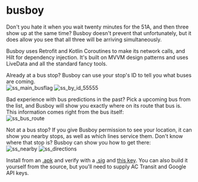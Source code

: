 # busboy
Don't you hate it when you wait twenty minutes for the 51A, and then three show up at the same time? Busboy doesn't prevent that unfortunately, but it does allow you see that all three will be arriving simultaneously. 

Busboy uses Retrofit and Kotlin Coroutines to make its network calls, and Hilt for dependency injection. It's built on MVVM design patterns and uses LiveData and all the standard fancy tools.
  
Already at a bus stop? Busboy can use your stop's ID to tell you what buses are coming.  
![ss_main_busflag](https://user-images.githubusercontent.com/18432394/161662192-66eb91c7-e204-4cff-9349-86239f3ca722.png)
![ss_by_id_55555](https://user-images.githubusercontent.com/18432394/161662245-25eeab72-ed06-419c-885e-dec87b3f8dde.png)

  
Bad experience with bus predictions in the past? Pick a upcoming bus from the list, and Busboy will show you exactly where on its route that bus is. This information comes right from the bus itself:  
 ![ss_bus_route](https://user-images.githubusercontent.com/18432394/161662287-150af353-df5c-4854-907e-eb04529a9095.png)
 
Not at a bus stop? If you give Busboy permission to see your location, it can show you nearby stops, as well as which lines service them. Don't know where that stop is? Busboy can show you how to get there:  
![ss_nearby](https://user-images.githubusercontent.com/18432394/161665876-e8664647-2891-4b45-9f89-e4ce29bf4574.png)
![ss_directions](https://user-images.githubusercontent.com/18432394/161662322-2f6549ed-71f8-4fb8-b4bb-631d73f8b6f6.png)


Install from an [.apk](https://www.taitsmith.com/apks/busboy_debug_2022-03-31.apk) and verify with a [.sig](https://www.taitsmith.com/apks/busboy_debug_2022-03-31.apk.sig) and [this key](https://www.taitsmith.com/apks/ts_public.key). You can also build it yourself from the source, but you'll need to supply AC Transit and Google API keys.
